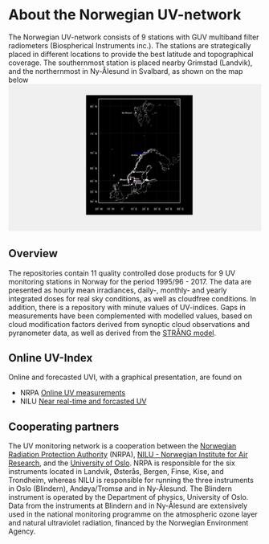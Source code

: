 # About the Norwegian UV-network
The Norwegian UV-network consists of 9 stations with GUV multiband filter radiometers (Biospherical Instruments inc.). The stations are strategically placed in different locations to provide the best latitude and topographical coverage. The southernmost station is placed nearby Grimstad (Landvik), and the northernmost in Ny-Ålesund in Svalbard, as shown on the map below![Alt text](network_location.png)

## Overview
The repositories contain 11 quality controlled dose products for 9 UV monitoring stations in Norway for the period 1995/96 - 2017. The data are presented as hourly mean irradiances, daily-, monthly- and yearly integrated doses for real sky conditions, as well as cloudfree conditions. In addition, there is a repository with minute values of UV-indices. Gaps in measurements have been complemented with modelled values, based on cloud modification factors derived from synoptic cloud observations and pyranometer data, as well as derived from the [STRÅNG model](http://strang.smhi.se/). 

## Online UV-Index
Online and forecasted UVI, with a graphical presentation, are found on  
*  NRPA [Online UV measurements](https://www.nrpa.no/uvnett/default_en.aspx)
*  NILU [Near real-time and forcasted UV](http://uv.nilu.no/)

## Cooperating partners
The UV monitoring network is a cooperation between the [Norwegian Radiation Protection Authority](https://www.nrpa.no/) (NRPA), [NILU - Norwegian Institute for Air Research](http://www.nilu.no/), and the [University of Oslo](http://www.mn.uio.no/fysikk/english/). NRPA is responsible for the six instruments located in Landvik, Østerås, Bergen, Finse, Kise, and Trondheim, whereas NILU is responsible for running the three instruments in Oslo (Blindern), Andøya/Tromsø and in Ny-Ålesund. The Blindern instrument is operated by the Department of physics, University of Oslo. Data from the instruments at Blindern and in Ny-Ålesund are extensively used in the national monitoring programme on the atmospheric ozone layer and natural ultraviolet radiation, financed by the Norwegian Environment Agency.


